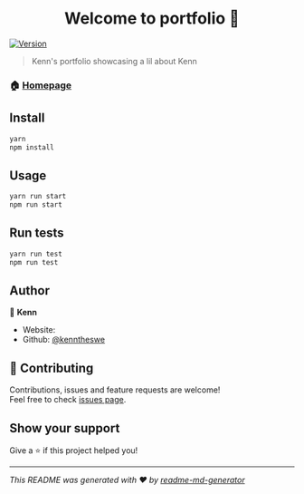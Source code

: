 <h1 align="center">Welcome to portfolio 👋</h1>
<p>
  <a href="https://www.npmjs.com/package/portfolio" target="_blank">
    <img alt="Version" src="https://img.shields.io/npm/v/portfolio.svg">
  </a>
</p>

> Kenn's portfolio showcasing a lil about Kenn

### 🏠 [Homepage](https://kenntheswe.github.io/portfolio/)

## Install

```sh
yarn
npm install
```

## Usage

```sh
yarn run start
npm run start
```

## Run tests

```sh
yarn run test
npm run test
```

## Author

👤 **Kenn**

* Website: 
* Github: [@kenntheswe](https://github.com/kenntheswe)

## 🤝 Contributing

Contributions, issues and feature requests are welcome!<br />Feel free to check [issues page](https://github.com/kenntheswe/portfolio/issues). 

## Show your support

Give a ⭐️ if this project helped you!

***
_This README was generated with ❤️ by [readme-md-generator](https://github.com/kefranabg/readme-md-generator)_
